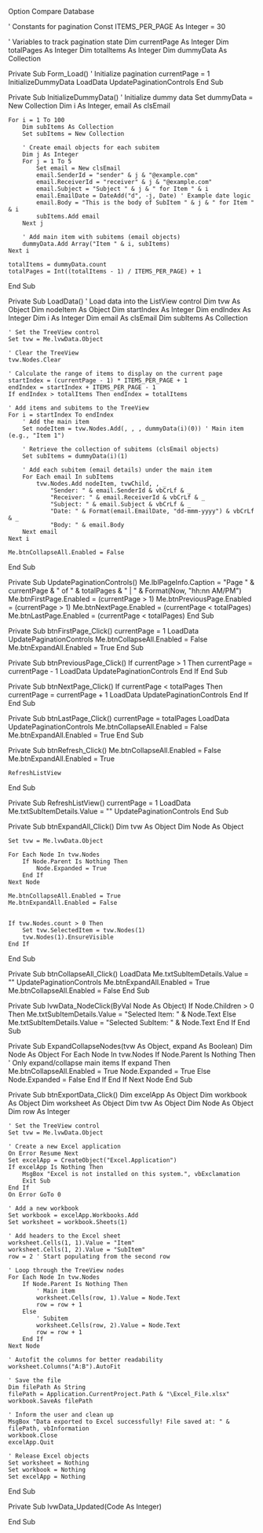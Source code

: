Option Compare Database

' Constants for pagination
Const ITEMS_PER_PAGE As Integer = 30

' Variables to track pagination state
Dim currentPage As Integer
Dim totalPages As Integer
Dim totalItems As Integer
Dim dummyData As Collection

Private Sub Form_Load()
    ' Initialize pagination
    currentPage = 1
    InitializeDummyData
    LoadData
    UpdatePaginationControls
End Sub

Private Sub InitializeDummyData()
    ' Initialize dummy data
    Set dummyData = New Collection
    Dim i As Integer, email As clsEmail

    For i = 1 To 100
        Dim subItems As Collection
        Set subItems = New Collection
        
        ' Create email objects for each subitem
        Dim j As Integer
        For j = 1 To 5
            Set email = New clsEmail
            email.SenderId = "sender" & j & "@example.com"
            email.ReceiverId = "receiver" & j & "@example.com"
            email.Subject = "Subject " & j & " for Item " & i
            email.EmailDate = DateAdd("d", -j, Date) ' Example date logic
            email.Body = "This is the body of SubItem " & j & " for Item " & i
            subItems.Add email
        Next j

        ' Add main item with subitems (email objects)
        dummyData.Add Array("Item " & i, subItems)
    Next i

    totalItems = dummyData.count
    totalPages = Int((totalItems - 1) / ITEMS_PER_PAGE) + 1
End Sub

Private Sub LoadData()
    ' Load data into the ListView control
    Dim tvw As Object
    Dim nodeItem As Object
    Dim startIndex As Integer
    Dim endIndex As Integer
    Dim i As Integer
    Dim email As clsEmail
    Dim subItems As Collection

    ' Set the TreeView control
    Set tvw = Me.lvwData.Object

    ' Clear the TreeView
    tvw.Nodes.Clear

    ' Calculate the range of items to display on the current page
    startIndex = (currentPage - 1) * ITEMS_PER_PAGE + 1
    endIndex = startIndex + ITEMS_PER_PAGE - 1
    If endIndex > totalItems Then endIndex = totalItems

    ' Add items and subitems to the TreeView
    For i = startIndex To endIndex
        ' Add the main item
        Set nodeItem = tvw.Nodes.Add(, , , dummyData(i)(0)) ' Main item (e.g., "Item 1")
        
        ' Retrieve the collection of subitems (clsEmail objects)
        Set subItems = dummyData(i)(1)

        ' Add each subitem (email details) under the main item
        For Each email In subItems
            tvw.Nodes.Add nodeItem, tvwChild, , _
                "Sender: " & email.SenderId & vbCrLf & _
                "Receiver: " & email.ReceiverId & vbCrLf & _
                "Subject: " & email.Subject & vbCrLf & _
                "Date: " & Format(email.EmailDate, "dd-mmm-yyyy") & vbCrLf & _
                "Body: " & email.Body
        Next email
    Next i
    
    Me.btnCollapseAll.Enabled = False
End Sub

Private Sub UpdatePaginationControls()
    Me.lblPageInfo.Caption = "Page " & currentPage & " of " & totalPages & " | " & Format(Now, "hh:nn AM/PM")
    Me.btnFirstPage.Enabled = (currentPage > 1)
    Me.btnPreviousPage.Enabled = (currentPage > 1)
    Me.btnNextPage.Enabled = (currentPage < totalPages)
    Me.btnLastPage.Enabled = (currentPage < totalPages)
End Sub

Private Sub btnFirstPage_Click()
    currentPage = 1
    LoadData
    UpdatePaginationControls
    Me.btnCollapseAll.Enabled = False
    Me.btnExpandAll.Enabled = True
End Sub

Private Sub btnPreviousPage_Click()
    If currentPage > 1 Then
        currentPage = currentPage - 1
        LoadData
        UpdatePaginationControls
    End If
End Sub

Private Sub btnNextPage_Click()
    If currentPage < totalPages Then
        currentPage = currentPage + 1
        LoadData
        UpdatePaginationControls
    End If
End Sub

Private Sub btnLastPage_Click()
    currentPage = totalPages
    LoadData
    UpdatePaginationControls
    Me.btnCollapseAll.Enabled = False
    Me.btnExpandAll.Enabled = True
End Sub

Private Sub btnRefresh_Click()
    Me.btnCollapseAll.Enabled = False
    Me.btnExpandAll.Enabled = True

    RefreshListView
End Sub
 
Private Sub RefreshListView()
    currentPage = 1
    LoadData
    Me.txtSubItemDetails.Value = ""
    UpdatePaginationControls
End Sub

Private Sub btnExpandAll_Click()
    Dim tvw As Object
    Dim Node As Object

    Set tvw = Me.lvwData.Object

    For Each Node In tvw.Nodes
        If Node.Parent Is Nothing Then
            Node.Expanded = True
        End If
    Next Node

    Me.btnCollapseAll.Enabled = True
    Me.btnExpandAll.Enabled = False


    If tvw.Nodes.count > 0 Then
        Set tvw.SelectedItem = tvw.Nodes(1)
        tvw.Nodes(1).EnsureVisible
    End If
End Sub

Private Sub btnCollapseAll_Click()
    LoadData
    Me.txtSubItemDetails.Value = ""
    UpdatePaginationControls
    Me.btnExpandAll.Enabled = True
    Me.btnCollapseAll.Enabled = False
End Sub


Private Sub lvwData_NodeClick(ByVal Node As Object)
    If Node.Children > 0 Then
        Me.txtSubItemDetails.Value = "Selected Item: " & Node.Text
    Else
        Me.txtSubItemDetails.Value = "Selected SubItem: " & Node.Text
    End If
End Sub

Private Sub ExpandCollapseNodes(tvw As Object, expand As Boolean)
    Dim Node As Object
    For Each Node In tvw.Nodes
        If Node.Parent Is Nothing Then ' Only expand/collapse main items
            If expand Then
                Me.btnCollapseAll.Enabled = True
                Node.Expanded = True
            Else
                Node.Expanded = False
            End If
        End If
    Next Node
End Sub

Private Sub btnExportData_Click()
    Dim excelApp As Object
    Dim workbook As Object
    Dim worksheet As Object
    Dim tvw As Object
    Dim Node As Object
    Dim row As Integer

    ' Set the TreeView control
    Set tvw = Me.lvwData.Object

    ' Create a new Excel application
    On Error Resume Next
    Set excelApp = CreateObject("Excel.Application")
    If excelApp Is Nothing Then
        MsgBox "Excel is not installed on this system.", vbExclamation
        Exit Sub
    End If
    On Error GoTo 0

    ' Add a new workbook
    Set workbook = excelApp.Workbooks.Add
    Set worksheet = workbook.Sheets(1)

    ' Add headers to the Excel sheet
    worksheet.Cells(1, 1).Value = "Item"
    worksheet.Cells(1, 2).Value = "SubItem"
    row = 2 ' Start populating from the second row

    ' Loop through the TreeView nodes
    For Each Node In tvw.Nodes
        If Node.Parent Is Nothing Then
            ' Main item
            worksheet.Cells(row, 1).Value = Node.Text
            row = row + 1
        Else
            ' Subitem
            worksheet.Cells(row, 2).Value = Node.Text
            row = row + 1
        End If
    Next Node

    ' Autofit the columns for better readability
    worksheet.Columns("A:B").AutoFit

    ' Save the file
    Dim filePath As String
    filePath = Application.CurrentProject.Path & "\Excel_File.xlsx"
    workbook.SaveAs filePath

    ' Inform the user and clean up
    MsgBox "Data exported to Excel successfully! File saved at: " & filePath, vbInformation
    workbook.Close
    excelApp.Quit

    ' Release Excel objects
    Set worksheet = Nothing
    Set workbook = Nothing
    Set excelApp = Nothing
End Sub

Private Sub lvwData_Updated(Code As Integer)

End Sub
